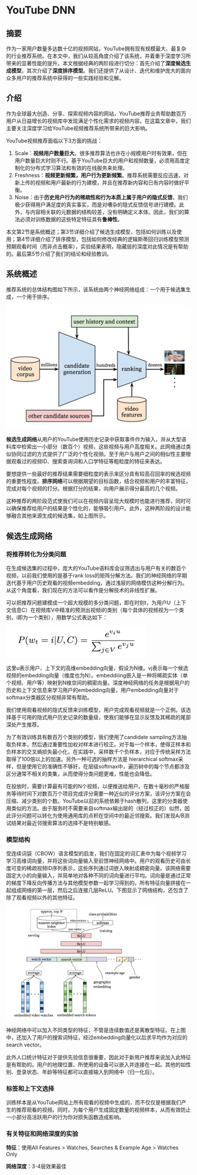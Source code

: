 # YouTube DNN

## 摘要

作为一家用户数量多达数十亿的视频网站，YouTube拥有现有规模最大、最复杂的行业推荐系统。在本文中，我们从较高角度介绍了该系统，并着重于深度学习所带来的显著性能的提升。本文根据经典的两阶段进行切分：首先介绍了**深度候选生成模型**，其次介绍了**深度排序模型**。我们还提供了从设计、迭代和维护庞大的面向众多用户的推荐系统中获得的一些实践经验和见解。

## 介绍

作为全球最大创造、分享、探索视频内容的网站，YouTube推荐业务帮助数百万用户从日益增长的视频库中发现满足个性化需求的视频内容。在这篇文章中，我们主要关注深度学习给YouTube视频推荐系统所带来的巨大影响。

YouTube视频推荐面临以下3方面的挑战：

1. Scale：**视频用户数量巨大**。很多推荐算法也许在小规模用户时有效果，但在用户数量巨大时则不行。基于YouTube巨大的用户和视频数量，必须用高度定制化的分布式学习算法和有效的在线服务来处理。
2. Freshness：**视频更新频繁，用户行为更新频繁**。推荐系统需要反应迅速，对新上传的视频和用户最新的行为建模，并且在推荐新内容和已有内容时做好平衡。
3. Noise：由于**历史用户行为的稀疏性和行为本质上属于用户的隐式反馈**，我们极少获得用户满足度的真实事实，而是对嘈杂的隐式反馈信号进行建模。此外，与内容相关联的元数据的结构较差，没有明确定义本体。因此，我们的算法必须对训练数据的这些特定特征具有**鲁棒性**。

本文第2节是系统概述；第3节详细介绍了候选生成模型，包括如何训练以及使用；第4节详细介绍了排序模型，包括如何修改经典的逻辑斯蒂回归训练模型预测预期观看时间（而非点击概率），实验结果表明，隐藏层的深度对此情况是有帮助的。最后第5节介绍了我们的结论和经验教训。

## 系统概述

推荐系统的总体结构图如下所示，该系统由两个神经网络组成：一个用于候选集生成，一个用于排序。

![image-20200106211822838](./youtube_dnn_pics/youtube_rs.png)

**候选生成网络**从用户的YouTube使用历史记录中获取事件作为输入，并从大型语料库中检索出一小部分（数百个）视频，这些视频与用户高度相关。此网络通过类似协同过滤的方式提供了广泛的个性化视频。至于用户与用户之间的相似性主要根据观看过的视频ID、搜索查询词和人口学特征等粗粒度的特征来表达。

要想提供一些最好的推荐结果需要细粒度的表示来区分具有较高召回率的候选视频的重要性程度。**排序网络**可以根据期望的目标函数，结合视频和用户的丰富特征，完成对每个视频的打分。根据打分的结果，向用户展示得分最高的几个视频。

这种推荐的两阶段范式使我们可以在视频内容呈现大规模时也能进行推荐，同时可以确保推荐给用户的结果是个性化的，能够吸引用户。此外，这种两阶段的设计能够融合其他来源生成的候选集，如上图所示。

## 候选生成网络

### 将推荐转化为分类问题

在生成候选集的过程中，庞大的YouTube语料库会议筛选出与用户有关的数百个视频，以前我们使用的是基于rank loss的矩阵分解方法。我们的神经网络的早期迭代基于用户历史观看的视频embedding，通过浅层的网络模仿这种分解行为。从这个角度看，我们现在的方法可以看作是分解技术的非线性扩展。

可以把推荐问题建模成一个超大规模的多分类问题，即在时刻t，为用户U（上下文信息C）在视频库V中精准的预测出视频i的类别（每个具体的视频视为一个类别，i即为一个类别），用数学公式表达如下：

<img src="./youtube_dnn_pics/formula_1.png" alt="image-20200107114834981" style="zoom:40%;" />

这里u表示用户、上下文的高维embedding向量，假设为N维。vj表示每一个候选视频的embedding向量（维度也为N）。embeddiiing嵌入是一种将稀疏实体（单个视频、用户等）映射到N维空间的稠密向量。深度神经网络的任务是根据用户的历史和上下文信息来学习用户的embedding向量，用户embedding向量对于softmax分类器区分视频非常有帮助。

我们使用观看视频的隐式反馈来训练模型，用户完成观看视频就是一个正例。该选择基于可用的隐式用户历史记录的数量级，使我们能够在显示反馈及其稀疏的尾部深处产生推荐。

为了有效训练具有数百万个类别的模型，我们使用了candidate sampling方法抽取负样本，然后通过重要性加权对样本进行校正。对于每一个样本，使得正样本和负样本的交叉熵损失最小化，在实践中，采样数千个负样本，对应于传统采样方法取得了100倍以上的加速。另外一种可选的抽样方法是 hierarchical softmax采样，但是使用它的准确性不够好，在层级softmax中，遍历树中的每个节点都涉及区分通常不相关的类集，从而使得分类问题更难，性能也会降低。

在投放时，需要计算最有可能的N个视频，以便推送给用户。在数十毫秒的严格服务等待时间下对数百万个项目完成评分需要一种近似的评分方案，该评分方案在会压缩、减少类别的个数。YouTube以前的系统依赖于hash散列，这里的分类器使用类似的方法。由于服务时不需要来自softmax输出层的（经过校正的）似然，因此评分问题可以转化为使用通用库的点积在空间中的最近邻搜索。我们发现A/B测试结果对最近邻搜索算法的选择不是特别敏感。

### 模型结构

受连续词袋（CBOW）语言模型的启发，我们在固定的词汇表中为每个视频学习学习高维词向量，并将这些词向量输入至前馈神经网络中。用户的观看历史可由长度可变的稀疏视频ID序列表示，这些序列通过词嵌入映射成稠密向量。该网络需要固定大小的向量输入，并简单地对各种不同的词向量进行平均。词向量是通过正常的梯度下降反向传播方法与其他模型参数一起学习得到的。所有特征向量拼接在一起组成网络的第一层，然后之后连接几层ReLU。下图显示了网络结构，还包含了除了观看视频以外的其他特征。

<img src="./youtube_dnn_pics/network.png" alt="image-20200107153031511" style="zoom:40%;" />

神经网络中可以加入不同类型的特征，不管是连续数值还是离散型特征。在上图中，还加入了用户的搜索词特征，经过embedding向量化以后求平均作为对应的search vector。

此外人口统计特征对于提供先验信息很重要，因此对于新用户推荐来说加入此特征是有帮助的。用户的地理位置、所使用的设备可以嵌入并连接在一起。其他的如性别、登录状态、年龄等特征都可以直接输入到网络中（归一化后）。

### 标签和上下文选择

训练样本是从YouTube网站上所有观看的视频中生成的，而不仅仅是根据我们产生的推荐观看的视频。同时，为每个用户生成固定数量的视频样本，从而有效防止一小部分高活跃用户的行为你对损失函数造成影响。

### 有关特征和网络深度的实验

**特征**：使用All Features > Watches, Searches & Example Age > Watches Only

**网络深度**：3-4层效果最佳

